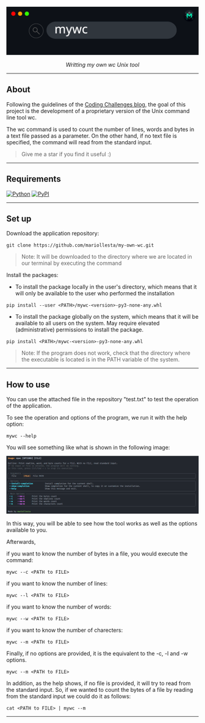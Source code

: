 
![](./images/mywc_banner.png)

<p align="center">
<em>Writting my own wc Unix tool</em>
</p>



---

## About

Following the guidelines of the [Coding Challenges blog](https://codingchallenges.fyi/), the goal of this project is the development of a proprietary version of the Unix command line tool wc.

The wc command is used to count the number of lines, words and bytes in a text file passed as a parameter. On the other hand, if no text file is specified, the command will read from the standard input.

> Give me a star if you find it useful :)

---

## Requirements

[![Python](https://img.shields.io/badge/Python-3.10+-3776AB?style=for-the-badge&logo=python&logoColor=white&labelColor=101010)](https://python.org)
[![PyPI](https://img.shields.io/badge/pypi-22.0.2+-3775A9?style=for-the-badge&logo=pypi&logoColor=white&labelColor=101010)](https://pypi.org/project/pip/)


---

## Set up

Download the application repository:

```terminal
git clone https://github.com/mariollesta/my-own-wc.git
```

> Note: It will be downloaded to the directory where we are located in our terminal by executing the command

Install the packages:

- To install the package locally in the user's directory, which means that it will only be available to the user who performed the installation

```terminal
pip install --user <PATH>/mywc-<version>-py3-none-any.whl
```

- To install the package globally on the system, which means that it will be available to all users on the system. May require elevated (administrative) permissions to install the package.

```terminal
pip install <PATH>/mywc-<version>-py3-none-any.whl
```

> Note: If the program does not work, check that the directory where the executable is located is in the PATH variable of the system.

---

## How to use

You can use the attached file in the repository "test.txt" to test the operation of the application.

To see the operation and options of the program, we run it with the help option:

```terminal
mywc --help
```

You will see something like what is shown in the following image:

![](./images/mywc_help.png)

In this way, you will be able to see how the tool works as well as the options available to you.

Afterwards, 

if you want to know the number of bytes in a file, you would execute the command:

```terminal
mywc --c <PATH to FILE> 
```

if you want to know the number of lines:

```terminal
mywc --l <PATH to FILE> 
```

if you want to know the number of words: 

```terminal
mywc --w <PATH to FILE>
```

if you want to know the number of charecters:

```terminal
mywc --m <PATH to FILE>
```

Finally, if no options are provided, it is the equivalent to the -c, -l and -w options. 

```terminal
mywc --m <PATH to FILE>
```

In addition, as the help shows, if no file is provided, it will try to read from the standard input. So, if we wanted to count the bytes of a file by reading from the standard input we could do it as follows:

```terminal
cat <PATH to FILE> | mywc --m 
```

---
